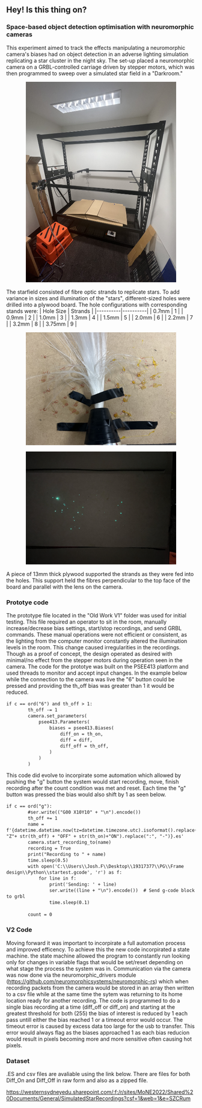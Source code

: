 ## Hey! Is this thing on?
### Space-based object detection optimisation with neuromorphic cameras

This experiment aimed to track the effects manipulating a neuromorphic camera's biases had on object detection in an adverse lighting simulation replicating a star cluster in the night sky.
The set-up placed a neuromorphic camera on a GRBL-controlled carriage driven by stepper motors, which was then programmed to sweep over a simulated star field in a "Darkroom."

<p align="center">
  <img src="ExperimentSetup.jpg" alt="Experimental Setup" style="width:400px;" />
</p>

The starfield consisted of fibre optic strands to replicate stars. To add variance in sizes and illumination of the "stars", different-sized holes were drilled into a plywood board. The hole configurations with corresponding stands were:
| Hole Size | Strands |
|----------|----------|
| 0.7mm    |     1    |
| 0.9mm    |     2    |
| 1.0mm    |     3    |
| 1.3mm    |     4    |
| 1.5mm    |     5    |
| 2.0mm    |     6    |
| 2.2mm    |     7    |
| 3.2mm    |     8    |
| 3.75mm   |     9    |

<p align="center">
  <img src="Undersizeoptics.jpg" alt="Under side of plywood showing lighting configuration" style="width:400px;" />
</p>

<p align="center">
  <img src="SimulatedStarfield.jpg" alt="Simulated starfield" style="width:400px;" />
</p>

A piece of 13mm thick plywood supported the strands as they were fed into the holes. This support held the fibres perpendicular to the top face of the board and parallel with the lens on the camera.

### Prototye code
The prototype file located in the "Old Work V1" folder was used for initial testing. This file required an operator to sit in the room, manually increase/decrease bias settings, start/stop recordings, and send GRBL commands. These manual operations were not efficient or consistent, as the lighting from the computer monitor constantly altered the illumination levels in the room. This change caused irregularities in the recordings. Though as a proof of concept, the design operated as desired with minimal/no effect from the stepper motors during operation seen in the camera. The code for the prototye was built on the PSEE413 platform and used threads to monitor and accept input changes. In the example below while the connection to the camera was live the "6" button could be pressed and providing the th_off bias was greater than 1 it would be reduced. 
```
if c == ord("6") and th_off > 1:
        th_off -= 1
        camera.set_parameters(
            psee413.Parameters(
                biases = psee413.Biases(
                    diff_on = th_on,
                    diff = diff,
                    diff_off = th_off,
                )
            )
        )
```
This code did evolve to incorpirate some automation which allowed by pushing the "g" button the system would start recording, move, finish recording after the count condition was met and reset. Each time the "g" button was pressed the bias would also shift by 1 as seen below.
```
if c == ord("g"):
        #ser.write(("G00 X10Y10" + "\n").encode()) 
        th_off += 1
        name = f'{datetime.datetime.now(tz=datetime.timezone.utc).isoformat().replace("+00:00", "Z"+ str(th_off) + "OFF" + str(th_on)+"ON").replace(":", "-")}.es'
        camera.start_recording_to(name)
        recording = True
        print("Recording to " + name)
        time.sleep(0.5)
        with open('C:\\Users\\Josh.F\\Desktop\\19317377\\PG\\Frame design\\Python\\startest.gcode', 'r') as f:
            for line in f:
                print('Sending: ' + line)
                ser.write((line + "\n").encode())  # Send g-code block to grbl
                time.sleep(0.1)

        count = 0
```

### V2 Code
Moving forward it was important to incorpirate a full automation process and improved efficency. To achieve this the new code incorpirated a state machine. the state machine allowed the program to constantly run looking only for changes in variable flags that would be set/reset depending on what stage the process the system was in.
Communication via the camera was now done via the neuromorphic_drivers module (https://github.com/neuromorphicsystems/neuromorphic-rs) which when recording packets from the camera would be stored in an array then written to a csv file while at the same time the sytem was returning to its home location ready for another recording. 
The code is programmed to do a single bias recording at a time (diff_off or diff_on) and starting at the greatest threshold for both (255) the bias of interest is reduced by 1 each pass untill either the bias reached 1 or a timeout error would occur. The timeout error is caused by excess data too large for the usb to transfer. This error would always flag as the biases approached 1 as each bias reducion would result in pixels becoming more and more sensitive often causing hot pixels.





















### Dataset

.ES and csv files are avaliable using the link below. There are files for both Diff_On and Diff_Off in raw form and also as a zipped file.

https://westernsydneyedu.sharepoint.com/:f:/r/sites/MoNE2022/Shared%20Documents/General/SimulatedStarRecordings?csf=1&web=1&e=SZCRum
